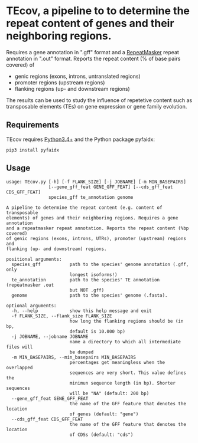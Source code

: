 TEcov, a pipeline to to determine the repeat content of genes and their neighboring regions.
=========

Requires a gene annotation in ".gff" format and a [RepeatMasker](http://www.repeatmasker.org/)
repeat annotation in ".out" format. Reports the repeat content (% of base pairs covered) of

- genic regions (exons, introns, untranslated regions)
- promoter regions (upstream regions)
- flanking regions (up- and downstream regions)

The results can be used to study the influence of repetetive content such as
transposable elements (TEs) on gene expression or gene family evolution.


Requirements
------------

TEcov requires [Python3.4+](https://www.python.org/downloads/) and the Python package pyfaidx:

`pip3 install pyfaidx`


Usage
------------

```
usage: TEcov.py [-h] [-f FLANK_SIZE] [-j JOBNAME] [-m MIN_BASEPAIRS]
                [--gene_gff_feat GENE_GFF_FEAT] [--cds_gff_feat CDS_GFF_FEAT]
                species_gff te_annotation genome

A pipeline to determine the repeat content (e.g. content of transposable
elements) of genes and their neighboring regions. Requires a gene annotation
and a repeatmasker repeat annotation. Reports the repeat content (%bp covered)
of genic regions (exons, introns, UTRs), promoter (upstream) regions and
flanking (up- and downstream) regions.

positional arguments:
  species_gff           path to the species' genome annotation (.gff, only
                        longest isoforms!)
  te_annotation         path to the species' TE annotation (repeatmasker .out
                        but NOT .gff)
  genome                path to the species' genome (.fasta).

optional arguments:
  -h, --help            show this help message and exit
  -f FLANK_SIZE, --flank_size FLANK_SIZE
                        how long the flanking regions should be (in bp,
                        default is 10.000 bp)
  -j JOBNAME, --jobname JOBNAME
                        name a directory to which all intermediate files will
                        be dumped
  -m MIN_BASEPAIRS, --min_basepairs MIN_BASEPAIRS
                        percentages get meaningless when the overlapped
                        sequences are very short. This value defines the
                        minimun sequence length (in bp). Shorter sequences
                        will be "NA" (default: 200 bp)
  --gene_gff_feat GENE_GFF_FEAT
                        the name of the GFF feature that denotes the location
                        of genes (default: "gene")
  --cds_gff_feat CDS_GFF_FEAT
                        the name of the GFF feature that denotes the location
                        of CDSs (default: "cds")
```
